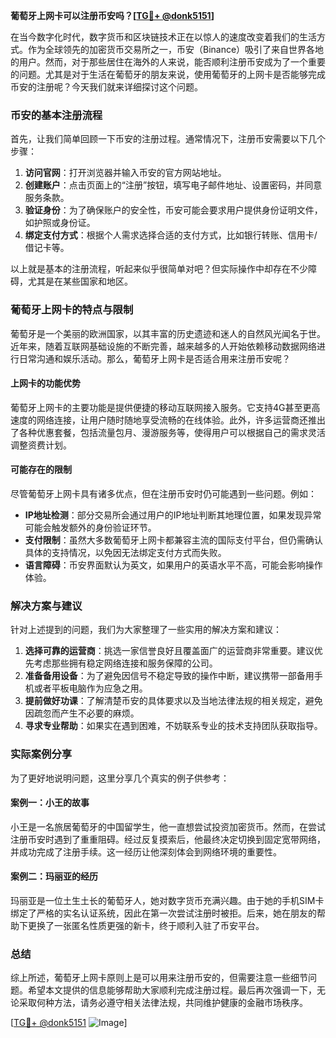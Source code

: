 **葡萄牙上网卡可以注册币安吗？[[TG💪+ @donk5151](https://t.me/s/donk5151)]**

在当今数字化时代，数字货币和区块链技术正在以惊人的速度改变着我们的生活方式。作为全球领先的加密货币交易所之一，币安（Binance）吸引了来自世界各地的用户。然而，对于那些居住在海外的人来说，能否顺利注册币安成为了一个重要的问题。尤其是对于生活在葡萄牙的朋友来说，使用葡萄牙的上网卡是否能够完成币安的注册呢？今天我们就来详细探讨这个问题。

### 币安的基本注册流程

首先，让我们简单回顾一下币安的注册过程。通常情况下，注册币安需要以下几个步骤：

1. **访问官网**：打开浏览器并输入币安的官方网站地址。
2. **创建账户**：点击页面上的“注册”按钮，填写电子邮件地址、设置密码，并同意服务条款。
3. **验证身份**：为了确保账户的安全性，币安可能会要求用户提供身份证明文件，如护照或身份证。
4. **绑定支付方式**：根据个人需求选择合适的支付方式，比如银行转账、信用卡/借记卡等。

以上就是基本的注册流程，听起来似乎很简单对吧？但实际操作中却存在不少障碍，尤其是在某些国家和地区。

### 葡萄牙上网卡的特点与限制

葡萄牙是一个美丽的欧洲国家，以其丰富的历史遗迹和迷人的自然风光闻名于世。近年来，随着互联网基础设施的不断完善，越来越多的人开始依赖移动数据网络进行日常沟通和娱乐活动。那么，葡萄牙上网卡是否适合用来注册币安呢？

#### 上网卡的功能优势

葡萄牙上网卡的主要功能是提供便捷的移动互联网接入服务。它支持4G甚至更高速度的网络连接，让用户随时随地享受流畅的在线体验。此外，许多运营商还推出了各种优惠套餐，包括流量包月、漫游服务等，使得用户可以根据自己的需求灵活调整资费计划。

#### 可能存在的限制

尽管葡萄牙上网卡具有诸多优点，但在注册币安时仍可能遇到一些问题。例如：
- **IP地址检测**：部分交易所会通过用户的IP地址判断其地理位置，如果发现异常可能会触发额外的身份验证环节。
- **支付限制**：虽然大多数葡萄牙上网卡都兼容主流的国际支付平台，但仍需确认具体的支持情况，以免因无法绑定支付方式而失败。
- **语言障碍**：币安界面默认为英文，如果用户的英语水平不高，可能会影响操作体验。

### 解决方案与建议

针对上述提到的问题，我们为大家整理了一些实用的解决方案和建议：

1. **选择可靠的运营商**：挑选一家信誉良好且覆盖面广的运营商非常重要。建议优先考虑那些拥有稳定网络连接和服务保障的公司。
2. **准备备用设备**：为了避免因信号不稳定导致的操作中断，建议携带一部备用手机或者平板电脑作为应急之用。
3. **提前做好功课**：了解清楚币安的具体要求以及当地法律法规的相关规定，避免因疏忽而产生不必要的麻烦。
4. **寻求专业帮助**：如果实在遇到困难，不妨联系专业的技术支持团队获取指导。

### 实际案例分享

为了更好地说明问题，这里分享几个真实的例子供参考：

#### 案例一：小王的故事
小王是一名旅居葡萄牙的中国留学生，他一直想尝试投资加密货币。然而，在尝试注册币安时遇到了重重阻碍。经过反复摸索后，他最终决定切换到固定宽带网络，并成功完成了注册手续。这一经历让他深刻体会到网络环境的重要性。

#### 案例二：玛丽亚的经历
玛丽亚是一位土生土长的葡萄牙人，她对数字货币充满兴趣。由于她的手机SIM卡绑定了严格的实名认证系统，因此在第一次尝试注册时被拒。后来，她在朋友的帮助下更换了一张匿名性质更强的新卡，终于顺利入驻了币安平台。

### 总结

综上所述，葡萄牙上网卡原则上是可以用来注册币安的，但需要注意一些细节问题。希望本文提供的信息能够帮助大家顺利完成注册过程。最后再次强调一下，无论采取何种方法，请务必遵守相关法律法规，共同维护健康的金融市场秩序。

[[TG💪+ @donk5151](https://t.me/s/donk5151) ![Image](https://i.postimg.cc/rwNCRYN7/Snipaste-2025-04-30-17-27-05.png)]